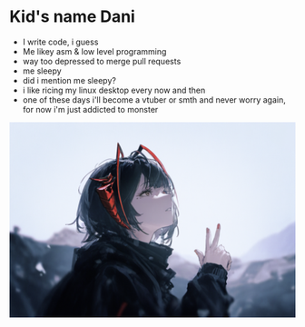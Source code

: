 # Kid's name Dani

* I write code, i guess
* Me likey asm & low level programming
* way too depressed to merge pull requests
* me sleepy
* did i mention me sleepy?
* i like ricing my linux desktop every now and then
* one of these days i'll become a vtuber or smth and never worry again, for now i'm just addicted to monster

![](NiceW.png)
